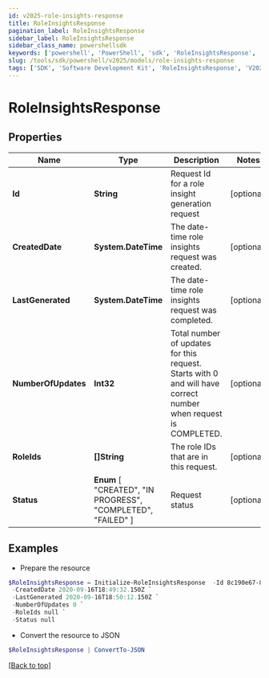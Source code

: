 ```yaml
---
id: v2025-role-insights-response
title: RoleInsightsResponse
pagination_label: RoleInsightsResponse
sidebar_label: RoleInsightsResponse
sidebar_class_name: powershellsdk
keywords: ['powershell', 'PowerShell', 'sdk', 'RoleInsightsResponse', 'V2025RoleInsightsResponse'] 
slug: /tools/sdk/powershell/v2025/models/role-insights-response
tags: ['SDK', 'Software Development Kit', 'RoleInsightsResponse', 'V2025RoleInsightsResponse']
---
```



# RoleInsightsResponse

## Properties

Name | Type | Description | Notes
------------ | ------------- | ------------- | -------------
**Id** | **String** | Request Id for a role insight generation request | [optional] 
**CreatedDate** | **System.DateTime** | The date-time role insights request was created. | [optional] 
**LastGenerated** | **System.DateTime** | The date-time role insights request was completed. | [optional] 
**NumberOfUpdates** | **Int32** | Total number of updates for this request. Starts with 0 and will have correct number when request is COMPLETED. | [optional] 
**RoleIds** | **[]String** | The role IDs that are in this request. | [optional] 
**Status** |  **Enum** [  "CREATED",    "IN PROGRESS",    "COMPLETED",    "FAILED" ] | Request status | [optional] 

## Examples

- Prepare the resource
```powershell
$RoleInsightsResponse = Initialize-RoleInsightsResponse  -Id 8c190e67-87aa-4ed9-a90b-d9d5344523fb `
 -CreatedDate 2020-09-16T18:49:32.150Z `
 -LastGenerated 2020-09-16T18:50:12.150Z `
 -NumberOfUpdates 0 `
 -RoleIds null `
 -Status null
```

- Convert the resource to JSON
```powershell
$RoleInsightsResponse | ConvertTo-JSON
```


[[Back to top]](#) 

